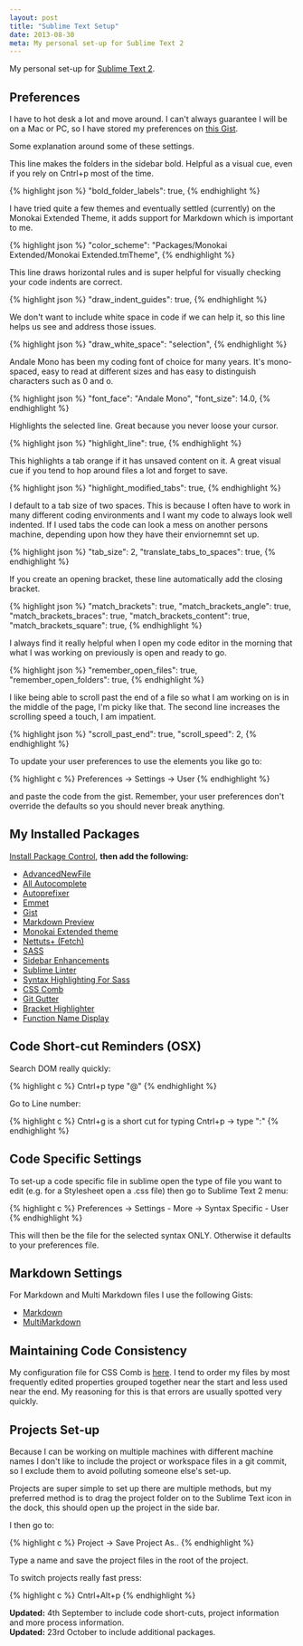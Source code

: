 ```yaml
---
layout: post
title: "Sublime Text Setup"
date: 2013-08-30
meta: My personal set-up for Sublime Text 2
---
```


My personal set-up for <a href="http://www.sublimetext.com">Sublime Text 2</a>.

## Preferences

I have to hot desk a lot and move around. I can't always guarantee I will be on a Mac or PC, so I have stored my preferences on [this Gist](https://gist.github.com/vipickering/6375327).

Some explanation around some of these settings.

This line makes the folders in the sidebar bold. Helpful as a visual cue, even if you rely on Cntrl+p most of the time.

{% highlight json %}
  "bold_folder_labels": true,
{% endhighlight %}

I have tried quite a few themes and eventually settled (currently) on the Monokai Extended Theme, it adds support for Markdown which is important to me.

{% highlight json %}
  "color_scheme": "Packages/Monokai Extended/Monokai Extended.tmTheme",
{% endhighlight %}

This line draws horizontal rules and is super helpful for visually checking your code indents are correct.

{% highlight json %}
  "draw_indent_guides": true,
{% endhighlight %}

We don't want to include white space in code if we can help it, so this line helps us see and address those issues.

{% highlight json %}
  "draw_white_space": "selection",
{% endhighlight %}

Andale Mono has been my coding font of choice for many years. It's mono-spaced, easy to read at different sizes and has easy to distinguish characters such as 0 and o.

{% highlight json %}
  "font_face": "Andale Mono",
  "font_size": 14.0,
{% endhighlight %}

Highlights the selected line. Great because you never loose your cursor.

{% highlight json %}
  "highlight_line": true,
{% endhighlight %}

This highlights a tab orange if it has unsaved content on it. A great visual cue if you tend to hop around files a lot and forget to save.

{% highlight json %}
  "highlight_modified_tabs": true,
{% endhighlight %}

I default to a tab size of two spaces. This is because I often have to work in many different coding environments and I want my code to always look well indented. If I used tabs the code can look a mess on another persons machine, depending upon how they have their enviornemnt set up.

{% highlight json %}
  "tab_size": 2,
  "translate_tabs_to_spaces": true,
{% endhighlight %}

If you create an opening bracket, these line automatically add the closing bracket.

{% highlight json %}
  "match_brackets": true,
  "match_brackets_angle": true,
  "match_brackets_braces": true,
  "match_brackets_content": true,
  "match_brackets_square": true,
{% endhighlight %}

I always find it really helpful when I open my code editor in the morning that what I was working on previously is open and ready to go.

{% highlight json %}
  "remember_open_files": true,
  "remember_open_folders": true,
{% endhighlight %}

I like being able to scroll past the end of a file so what I am working on is in the middle of the page, I'm picky like that.
The second line increases the scrolling speed a touch, I am impatient.

{% highlight json %}
  "scroll_past_end": true,
  "scroll_speed": 2,
{% endhighlight %}

To update your user preferences to use the elements you like go to:

{% highlight c %}
  Preferences -> Settings -> User
{% endhighlight %}

and paste the code from the gist. Remember, your user preferences don't override the defaults so you should never break anything.

## My Installed Packages
[Install Package Control](https://sublime.wbond.net/installation), **then add the following:**

-  [AdvancedNewFile](https://github.com/skuroda/Sublime-AdvancedNewFile)
-  [All Autocomplete](https://github.com/alienhard/SublimeAllAutocomplete)
-  [Autoprefixer](https://github.com/sindresorhus/sublime-autoprefixer)
-  [Emmet](http://docs.emmet.io)
-  [Gist](https://github.com/condemil/Gist)
-  [Markdown Preview](https://github.com/revolunet/sublimetext-markdown-preview)
-  [Monokai Extended theme](https://github.com/jonschlinkert/sublime-monokai-extended)
-  [Nettuts+ (Fetch)](http://net.tutsplus.com/articles/news/introducing-nettuts-fetch/)
-  [SASS](https://github.com/mischah/Sublime-Text-2-Settings/tree/master/Sass)
-  [Sidebar Enhancements](https://github.com/titoBouzout/SideBarEnhancements/tree/st3)
-  [Sublime Linter](https://github.com/SublimeLinter/SublimeLinter)
-  [Syntax Highlighting For Sass](https://github.com/P233/Syntax-highlighting-for-Sass)
-  [CSS Comb](http://csscomb.com)
-  [Git Gutter](https://github.com/jisaacks/GitGutter)
-  [Bracket Highlighter](https://github.com/facelessuser/BracketHighlighter)
-  [Function Name Display](https://github.com/akrabat/SublimeFunctionNameDisplay)

## Code Short-cut Reminders (OSX)

Search DOM really quickly:

{% highlight c %}
Cntrl+p type "@"
{% endhighlight %}

Go to Line number:

{% highlight c %}
Cntrl+g is a short cut for typing Cntrl+p -> type ":"
{% endhighlight %}

## Code Specific Settings
To set-up a code specific file in sublime open the type of file you want to edit (e.g. for a Stylesheet open a .css file) then go to Sublime Text 2 menu:

{% highlight c %}
Preferences -> Settings - More -> Syntax Specific - User
{% endhighlight %}

This will then be the file for the selected syntax ONLY. Otherwise it defaults to your preferences file.

## Markdown Settings

For Markdown and Multi Markdown files I use the following Gists:

-  [Markdown](https://gist.github.com/vipickering/6672778)
-  [MultiMarkdown](https://gist.github.com/vipickering/6672771)

## Maintaining Code Consistency

My configuration file for CSS Comb is [here](https://gist.github.com/vipickering/6582514). I tend to order my files by most frequently edited properties grouped together near the start and less used near the end. My reasoning for this is that errors are usually spotted very quickly.

## Projects Set-up
Because I can be working on multiple machines with different machine names I don't like to include the project or workspace files in a git commit, so I exclude them to avoid polluting someone else's set-up.

Projects are super simple to set up there are multiple methods, but my preferred method is to drag the project folder on to the Sublime Text icon in the dock, this should open up the project in the side bar.

I then go to:

{% highlight c %}
Project -> Save Project As..
{% endhighlight %}

Type a name and save the project files in the root of the project.

To switch projects really fast press:

{% highlight c %}
Cntrl+Alt+p
{% endhighlight %}

<p class="updateHighlight"><strong>Updated:</strong> 4th September to include code short-cuts, project information and more process information.<br/><strong>Updated:</strong> 23rd October to include additional packages.</p>



